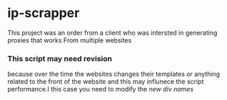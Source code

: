 # ip-scrapper
This project was an order from a client who was intersted in generating proxies that works
From multiple websites 
### **This script may need revision** 
because over the time the websites changes their templates or anything related to the front of the website and this may
influnece the script performance.I this case you need to modify the *new div names*  
